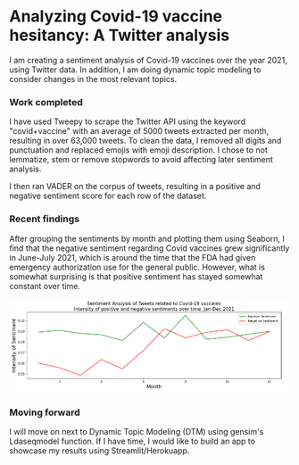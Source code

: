 #  Analyzing Covid-19 vaccine hesitancy: A Twitter analysis

I am creating a sentiment analysis of Covid-19 vaccines over the year 2021, using Twitter data. In addition, I am doing dynamic topic modeling to consider changes in the most relevant topics.

### Work completed

I have used Tweepy to scrape the Twitter API using the keyword "covid+vaccine" with an average of 5000 tweets extracted per month, resulting in over 63,000 tweets.
To clean the data, I removed all digits and punctuation and replaced emojis with emoji description. I chose to not lemmatize, stem or remove stopwords to avoid affecting later sentiment analysis.

I then ran VADER on the corpus of tweets, resulting in a positive and negative sentiment score for each row of the dataset. 

### Recent findings

After grouping the sentiments by month and plotting them using Seaborn, I find that the negative sentiment regarding Covid vaccines grew significantly in June-July 2021, which is around the time that the FDA had given emergency authorization use for the general public. However, what is somewhat surprising is that positive sentiment has stayed somewhat constant over time.

![Sentiment over time](/nlp/project/images/sentiment_time.png)

### Moving forward

I will move on next to Dynamic Topic Modeling (DTM) using gensim's Ldaseqmodel function. If I have time, I would like to build an app to showcase my results using Streamlit/Herokuapp.